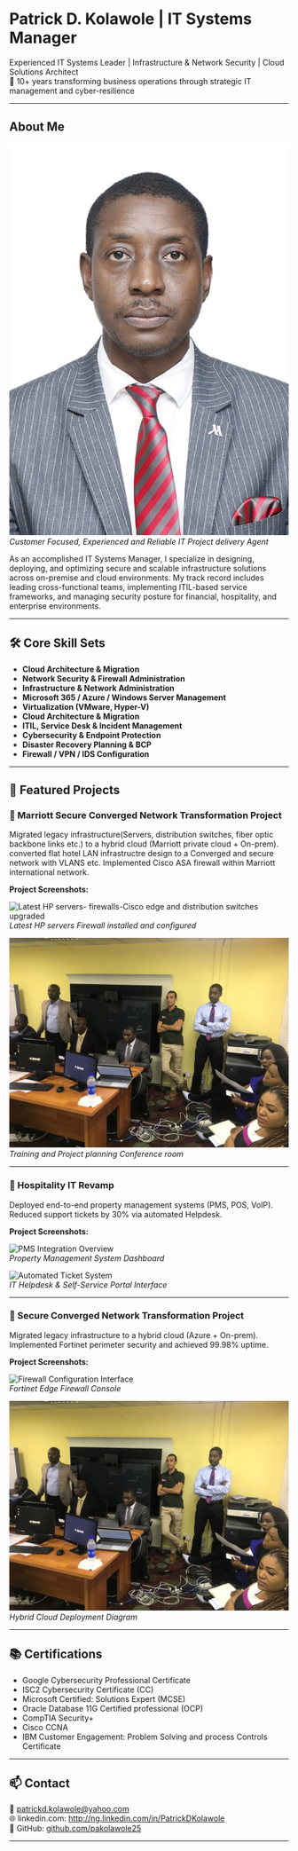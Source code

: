 # Patrick D. Kolawole | IT Systems Manager

Experienced IT Systems Leader | Infrastructure & Network Security | Cloud Solutions Architect  
💼 10+ years transforming business operations through strategic IT management and cyber-resilience

---

## About Me

![PatrickDareKolawole](/assets/profile.jpg)  
*Customer Focused, Experienced and Reliable IT Project delivery Agent*

As an accomplished IT Systems Manager, I specialize in designing, deploying, and optimizing secure and scalable infrastructure solutions across on-premise and cloud environments. My track record includes leading cross-functional teams, implementing ITIL-based service frameworks, and managing security posture for financial, hospitality, and enterprise environments.

---

## 🛠️ Core Skill Sets

- **Cloud Architecture & Migration**
- **Network Security & Firewall Administration**
- **Infrastructure & Network Administration**  
- **Microsoft 365 / Azure / Windows Server Management**  
- **Virtualization (VMware, Hyper-V)**  
- **Cloud Architecture & Migration**  
- **ITIL, Service Desk & Incident Management**  
- **Cybersecurity & Endpoint Protection**  
- **Disaster Recovery Planning & BCP**  
- **Firewall / VPN / IDS Configuration**

---

## 📌 Featured Projects

### 🔐 Marriott Secure Converged Network Transformation Project

Migrated legacy infrastructure(Servers, distribution switches, fiber optic backbone links etc.) to a hybrid cloud (Marriott private cloud + On-prem). converted flat hotel LAN infrastructre design to a Converged and secure network with VLANS etc. Implemented Cisco ASA firewall within Marriott international network.

**Project Screenshots:**

![Latest HP servers- firewalls-Cisco edge and distribution switches upgraded](./assets/project1-1.jpg)  
*Latest HP servers Firewall installed and configured*

![PCI DSS compliant Upgrade to Opera property management training including staff training on new features](./assets/project1-2.jpg)  
*Training and Project planning Conference room*

---

### 🏨 Hospitality IT Revamp

Deployed end-to-end property management systems (PMS, POS, VoIP). Reduced support tickets by 30% via automated Helpdesk.

**Project Screenshots:**

![PMS Integration Overview](./assets/project2-1.jpg)  
*Property Management System Dashboard*

![Automated Ticket System](./assets/project2-2.jpg)  
*IT Helpdesk & Self-Service Portal Interface*

---

### 🔐 Secure Converged Network Transformation Project

Migrated legacy infrastructure to a hybrid cloud (Azure + On-prem). Implemented Fortinet perimeter security and achieved 99.98% uptime.

**Project Screenshots:**

![Firewall Configuration Interface](./assets/project1-1.jpg)  
*Fortinet Edge Firewall Console*

![Azure Network Topology](./assets/project1-2.jpg)  
*Hybrid Cloud Deployment Diagram*

---

## 📚 Certifications

- Google Cybersecurity Professional Certificate 
- ISC2 Cybersecurity Certificate (CC) 
- Microsoft Certified: Solutions Expert (MCSE)   
- Oracle Database 11G Certified professional (OCP)   
- CompTIA Security+  
- Cisco CCNA
- IBM Customer Engagement: Problem Solving and process Controls Certificate 

---

## 📫 Contact

📧 patrickd.kolawole@yahoo.com  
🌐 linkedin.com: http://ng.linkedin.com/in/PatrickDKolawole  
🐙 GitHub: [github.com/pakolawole25](https://github.com/pakolawole25)

---
